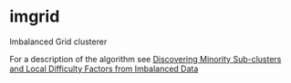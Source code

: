 # imgrid
Imbalanced Grid clusterer

For a description of the algorithm see [Discovering Minority Sub-clusters and Local Difficulty Factors from Imbalanced Data](https://link.springer.com/chapter/10.1007/978-3-319-67786-6_23)
